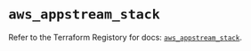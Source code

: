 # `aws_appstream_stack`

Refer to the Terraform Registory for docs: [`aws_appstream_stack`](https://registry.terraform.io/providers/hashicorp/aws/5.23.1/docs/resources/appstream_stack).

